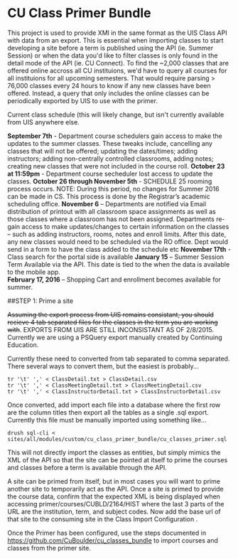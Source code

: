 # CU Class Primer Bundle

This project is used to provide XMl in the same format as the UIS Class API with data from an export. This is essential when importing classes to start developing a site before a term is published using the API (ie. Summer Session) or when the data you'd like to filter classes is only found in the detail mode of the API (ie. CU Connect). To find the ~2,000 classes that are offered online accross all CU instituions, we'd have to query all courses for all instituions for all upcoming semesters.  That would require parsing > 76,000 classes every 24 hours to know if any new classes have been offered.  Instead, a query that only includes the online classes can be periodically exported by UIS to use with the primer.

Current class schedule (this will likely change, but isn't currently available from UIS anywhere else.

**September 7th** - Department course schedulers  gain access to make the updates to the  summer classes.   These tweaks include, cancelling any classes that will not be offered; updating the dates/times; adding instructors; adding non-centrally controlled classrooms, adding notes; creating new classes that were not included in the course roll.
**October 23 at 11:59pm** -  Department course secheduler lost access to update the classes. 
**October 26 through November 5th** -  SCHEDULE 25 rooming process occurs. NOTE: During this period, no changes for Summer 2016 can be made in CS. This process is done by the Registrar’s academic scheduling office.
**November 6** – Departments are notified via Email distribution of printout with all classroom space assignments as well as those classes where a classroom has not been assigned. Departments re-gain access to make updates/changes to certain information on the classes – such as adding instructors, rooms, notes and enroll limits.  After this date, any new classes would need to be scheduled via the RO office.  Dept would send in a form to have the class added to the schedule etc
**November 17th** - Class search for the portal side is available
**January 15** – Summer Session Term Available via the API.  This date is tied to the when the data is available to the mobile app.  
**February 17, 2016** – Shopping Cart and enrollment becomes available for summer.

##STEP 1: Prime a site

~~Assuming the export process from UIS remains consistant, you should recieve 4 tab separated files for the classes in the term you are working with~~.  EXPORTS FROM UIS ARE STILL INCONSISTANT AS OF 2/8/2015.  Currently we are using a PSQuery export manually created by Continuing Education.

Currently these need to converted from tab separated to comma separated.  There several ways to convert them, but the easiest is probably...

```
tr '\t' ',' < ClassDetail.txt > ClassDetail.csv
tr '\t' ',' < ClassMeetingDetail.txt > ClassMeetingDetail.csv
tr '\t' ',' < ClassInstructorDetail.txt > ClassInstructorDetail.csv
```

Once converted, add import each file into a database where the first row are the column titles then export all the tables as a single .sql export.  Currently this file must be manually imported using something like...

```
drush sql-cli < sites/all/modules/custom/cu_class_primer_bundle/cu_classes_primer.sql
```

This will not directly import the classes as entities, but simply mimics the XML of the API so that the site can be pointed at itself to prime the courses and classes before a term is available through the API.

A site can be primed from itself, but in most cases you will want to prime another site to temporarily act as the API.  Once a site is primed to provide the course data, confirm that the expected XML is being displayed when accessing primer/courses/CUBLD/2164/HIST where the last 3 parts of the URL are the institution, term, and subject codes.  Now add the base url of that site to the consuming site in the Class Import Configuration . 

Once the Primer has been configured, use the steps documented in https://github.com/CuBoulder/cu_classes_bundle to import courses and classes from the primer site. 


